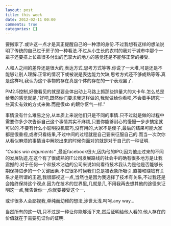 ```yaml
---
layout: post
title: this week
date: 2012-02-11 00:00
comments: true
categories: []
---
```

要搬家了.或许这一点才是真正提醒自己的一种漂的身份.不过我想有这样的想法说明了传统的自己过于房子的一种看法.不过从小生长的农村的我对于城市中那个一辈子还要搭上长辈很多付出的巴掌大的地方的感觉还是不能够正常的接受.

人和人之间的差异还是很大的,表达方式,思考方式等等.你说了一大堆,可是还是不能够让别人理解.正常的情况下或被说是表达能力欠缺,思考方式还不够成熟等等.真是这样吗,我认为这个事物的存在真是个体的存在的一个表现罢了.

PM2.5控制,好像看见的就是要全体出动上马路上抓那些排量大的大卡车.怎么总是给我的感觉就是,"好吧,既然你们要求我这样做的,我就做给你看呗,不会着手研究一些真实有效的方式来做.而是很sb 的跟你怄气一样."

<!--more-->

事情没有什么难易之分,从本质上来说他们只是不同的事情.只不过就是做的过程中需要你多少次告诉自己这个事情其实不麻烦,只要你能够耐心的慢慢一步步搞定就可以的.不要有什么小聪明投机取巧,没有用的,大家不是傻子,最后的结果可能大家都是很重视,或者只看结果,不过中间的过程就是自己要来征服自己的.而当一次次你从看似麻烦的事情当中解脱出来的时候你面对的就是对于自己的一种证明.

<em>"Codes win arguments" ,</em>最近facebook很火,因为他的IPO,因为他走过来的不同的发展轨迹,在这个有了很成熟的IT公司发展路线的社会中的确有很多地方是让我震撼的.对于任何一个和技术沾边的公司来说如何看待技术我认为是他是否能够长期保持进步的一个关键因素.不过很多时候我们总是被表象所吸引.直接和赚钱有关系才是所谓的王道,我很鄙视这一点,当然也是因为我选择了技术有关系,不过我还是会始终保持这个观点.因为在技术的世界里,几就是几,不用我再去想其他的途径来证明这一点,我告诉你一,你就要接受这个一.

或许很多人会鄙视我,单纯而幼稚的想法,涉世太浅.呵呵.any way...

当然所有的这一切,只不过是一种让你能够活下来,然后证明给他人看的.他人存在的价值就在于需要见证你的证明.
